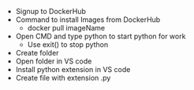 * Signup to DockerHub
* Command to install Images from DockerHub
  * docker pull imageName
* Open CMD and type python to start python for work
  * Use exit() to stop python
* Create folder
* Open folder in VS code
* Install python extension in VS code
* Create file with extension .py

